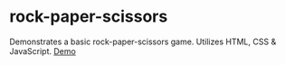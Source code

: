 # rock-paper-scissors
Demonstrates a basic rock-paper-scissors game. Utilizes HTML, CSS & JavaScript.
<a href="https://russiangecko.github.io/rock-paper-scissors/">Demo</a>
